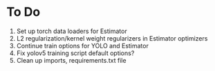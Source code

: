 # To Do

1. Set up torch data loaders for Estimator
2. L2 regularization/kernel weight regularizers in Estimator optimizers
3. Continue train options for YOLO and Estimator
4. Fix yolov5 training script default options?
5. Clean up imports, requirements.txt file

